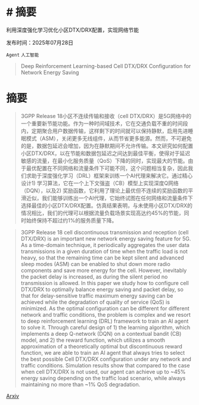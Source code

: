 # # 摘要
利用深度强化学习优化小区DTX/DRX配置，实现网络节能

发布时间：2025年07月28日

`Agent` `人工智能`

> Deep Reinforcement Learning-based Cell DTX/DRX Configuration for Network Energy Saving

# 摘要

> 3GPP Release 18小区不连续传输和接收（cell DTX/DRX）是5G网络中的一个重要新节能功能。作为一种时间域技术，它在交通负载不重的时间段内，定期聚合用户数据传输，这样剩下的时间就可以保持静默，启用先进睡眠模式（ASM），关闭更多无线组件，从而节省更多能源。然而，不可避免的是，数据包延迟会增加，因为在静默期间不允许传输。本文研究如何配置小区DTX/DRX，以在节能和数据包延迟之间达到最佳平衡，使得对于延迟敏感的流量，在最小化服务质量（QoS）下降的同时，实现最大的节能。由于最优配置在不同网络和流量条件下可能不同，这个问题相当复杂，因此我们求助于深度强化学习（DRL）框架来训练一个AI代理来解决它。通过精心设计1) 学习算法，它在一个上下文强盗（CB）模型上实现深度Q网络（DQN），以及2) 奖励函数，它利用了理论上最优但不连续的奖励函数的平滑近似，我们能够训练出一个AI代理，它始终试图在任何网络和流量条件下选择最佳的小区DTX/DRX配置。仿真结果表明，与未使用小区DTX/DRX的情况相比，我们的代理可以根据流量负载场景实现高达约45%的节能，同时始终保持不超过约1%的服务质量下降。

> 3GPP Release 18 cell discontinuous transmission and reception (cell DTX/DRX) is an important new network energy saving feature for 5G. As a time-domain technique, it periodically aggregates the user data transmissions in a given duration of time when the traffic load is not heavy, so that the remaining time can be kept silent and advanced sleep modes (ASM) can be enabled to shut down more radio components and save more energy for the cell. However, inevitably the packet delay is increased, as during the silent period no transmission is allowed. In this paper we study how to configure cell DTX/DRX to optimally balance energy saving and packet delay, so that for delay-sensitive traffic maximum energy saving can be achieved while the degradation of quality of service (QoS) is minimized. As the optimal configuration can be different for different network and traffic conditions, the problem is complex and we resort to deep reinforcement learning (DRL) framework to train an AI agent to solve it. Through careful design of 1) the learning algorithm, which implements a deep Q-network (DQN) on a contextual bandit (CB) model, and 2) the reward function, which utilizes a smooth approximation of a theoretically optimal but discontinuous reward function, we are able to train an AI agent that always tries to select the best possible Cell DTX/DRX configuration under any network and traffic conditions. Simulation results show that compared to the case when cell DTX/DRX is not used, our agent can achieve up to ~45% energy saving depending on the traffic load scenario, while always maintaining no more than ~1% QoS degradation.

[Arxiv](https://arxiv.org/abs/2507.21385)